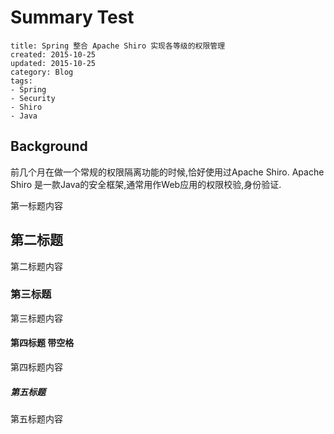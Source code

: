 # Summary Test

```metadata
title: Spring 整合 Apache Shiro 实现各等级的权限管理
created: 2015-10-25
updated: 2015-10-25
category: Blog
tags:
- Spring
- Security
- Shiro
- Java
```


## Background

前几个月在做一个常规的权限隔离功能的时候,恰好使用过Apache Shiro.
Apache Shiro 是一款Java的安全框架,通常用作Web应用的权限校验,身份验证.

第一标题内容

## 第二标题

第二标题内容


### 第三标题

第三标题内容

#### 第四标题 带空格

第四标题内容

##### 第五标题

第五标题内容

## Plugins

The killer feature of `markdown-it` is very effective support of
[syntax plugins](https://www.npmjs.org/browse/keyword/markdown-it-plugin).


### [Emojies](https://github.com/markdown-it/markdown-it-emoji)

> Classic markup: :wink: :crush: :cry: :tear: :laughing: :yum:
>
> Shortcuts (emoticons): :-) :-( 8-) ;)

see [how to change output](https://github.com/markdown-it/markdown-it-emoji#change-output) with twemoji.


### [Subscript](https://github.com/markdown-it/markdown-it-sub) / [Superscript](https://github.com/markdown-it/markdown-it-sup)

- 19^th^
- H~2~O

